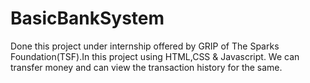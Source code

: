 # BasicBankSystem
Done this project under internship offered by GRIP of The Sparks Foundation(TSF).In this project using HTML,CSS & Javascript. We can transfer money and can view the transaction history for the same.
